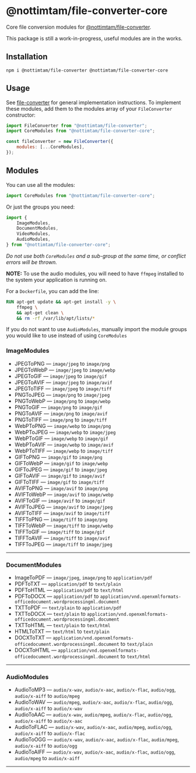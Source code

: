 # @nottimtam/file-converter-core

Core file conversion modules for [@nottimtam/file-converter](https://www.npmjs.com/package/@nottimtam/file-converter).

This package is still a work-in-progress, useful modules are in the works.

## Installation

```terminal
npm i @nottimtam/file-converter @nottimtam/file-converter-core
```

## Usage

See [file-converter](https://github.com/NotTimTam/file-converter) for general implementation instructions. To implement these modules, add them to the modules array of your `FileConverter` constructor:

```js
import FileConverter from "@nottimtam/file-converter";
import CoreModules from "@nottimtam/file-converter-core";

const fileConverter = new FileConverter({
	modules: [...CoreModules],
});
```

## Modules

You can use all the modules:

```js
import CoreModules from "@nottimtam/file-converter-core";
```

Or just the groups you need:

```js
import {
	ImageModules,
	DocumentModules,
	VideoModules,
	AudioModules,
} from "@nottimtam/file-converter-core";
```

_Do not use both `CoreModules` and a sub-group at the same time, or conflict errors will be thrown._

**NOTE:** To use the audio modules, you will need to have `ffmpeg` installed to the system your application is running on.

For a `Dockerfile`, you can add the line:

```Dockerfile
RUN apt-get update && apt-get install -y \
    ffmpeg \
    && apt-get clean \
    && rm -rf /var/lib/apt/lists/*
```

If you do not want to use `AudioModules`, manually import the module groups you would like to use instead of using `CoreModules`

### ImageModules

-   JPEGToPNG &mdash; `image/jpeg` to `image/png`
-   JPEGToWebP &mdash; `image/jpeg` to `image/webp`
-   JPEGToGIF &mdash; `image/jpeg` to `image/gif`
-   JPEGToAVIF &mdash; `image/jpeg` to `image/avif`
-   JPEGToTIFF &mdash; `image/jpeg` to `image/tiff`
-   PNGToJPEG &mdash; `image/png` to `image/jpeg`
-   PNGToWebP &mdash; `image/png` to `image/webp`
-   PNGToGIF &mdash; `image/png` to `image/gif`
-   PNGToAVIF &mdash; `image/png` to `image/avif`
-   PNGToTIFF &mdash; `image/png` to `image/tiff`
-   WebPToPNG &mdash; `image/webp` to `image/png`
-   WebPToJPEG &mdash; `image/webp` to `image/jpeg`
-   WebPToGIF &mdash; `image/webp` to `image/gif`
-   WebPToAVIF &mdash; `image/webp` to `image/avif`
-   WebPToTIFF &mdash; `image/webp` to `image/tiff`
-   GIFToPNG &mdash; `image/gif` to `image/png`
-   GIFToWebP &mdash; `image/gif` to `image/webp`
-   GIFToJPEG &mdash; `image/gif` to `image/jpeg`
-   GIFToAVIF &mdash; `image/gif` to `image/avif`
-   GIFToTIFF &mdash; `image/gif` to `image/tiff`
-   AVIFToPNG &mdash; `image/avif` to `image/png`
-   AVIFToWebP &mdash; `image/avif` to `image/webp`
-   AVIFToGIF &mdash; `image/avif` to `image/gif`
-   AVIFToJPEG &mdash; `image/avif` to `image/jpeg`
-   AVIFToTIFF &mdash; `image/avif` to `image/tiff`
-   TIFFToPNG &mdash; `image/tiff` to `image/png`
-   TIFFToWebP &mdash; `image/tiff` to `image/webp`
-   TIFFToGIF &mdash; `image/tiff` to `image/gif`
-   TIFFToAVIF &mdash; `image/tiff` to `image/avif`
-   TIFFToJPEG &mdash; `image/tiff` to `image/jpeg`

---

### DocumentModules

-   ImageToPDF &mdash; `image/jpeg`, `image/png` to `application/pdf`
-   PDFToTXT &mdash; `application/pdf` to `text/plain`
-   PDFToHTML &mdash; `application/pdf` to `text/html`
-   PDFToDOCX &mdash; `application/pdf` to `application/vnd.openxmlformats-officedocument.wordprocessingml.document`
-   TXTToPDF &mdash; `text/plain` to `application/pdf`
-   TXTToDOCX &mdash; `text/plain` to `application/vnd.openxmlformats-officedocument.wordprocessingml.document`
-   TXTToHTML &mdash; `text/plain` to `text/html`
-   HTMLToTXT &mdash; `text/html` to `text/plain`
-   DOCXToTXT &mdash; `application/vnd.openxmlformats-officedocument.wordprocessingml.document` to `text/plain`
-   DOCXToHTML &mdash; `application/vnd.openxmlformats-officedocument.wordprocessingml.document` to `text/html`

---

### AudioModules

-   AudioToMP3 &mdash; `audio/x-wav`, `audio/x-aac`, `audio/x-flac`, `audio/ogg`, `audio/x-aiff` to `audio/mpeg`
-   AudioToWAV &mdash; `audio/mpeg`, `audio/x-aac`, `audio/x-flac`, `audio/ogg`, `audio/x-aiff` to `audio/x-wav`
-   AudioToAAC &mdash; `audio/x-wav`, `audio/mpeg`, `audio/x-flac`, `audio/ogg`, `audio/x-aiff` to `audio/x-aac`
-   AudioToFLAC &mdash; `audio/x-wav`, `audio/x-aac`, `audio/mpeg`, `audio/ogg`, `audio/x-aiff` to `audio/x-flac`
-   AudioToOGG &mdash; `audio/x-wav`, `audio/x-aac`, `audio/x-flac`, `audio/mpeg`, `audio/x-aiff` to `audio/ogg`
-   AudioToAIFF &mdash; `audio/x-wav`, `audio/x-aac`, `audio/x-flac`, `audio/ogg`, `audio/mpeg` to `audio/x-aiff`

---
